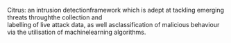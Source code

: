 Citrus: an intrusion detectionframework which is adept at tackling emerging threats throughthe   collection   and   
labelling   of   live   attack   data,   as   well   asclassification of malicious behaviour via the utilisation of 
machinelearning  algorithms.
